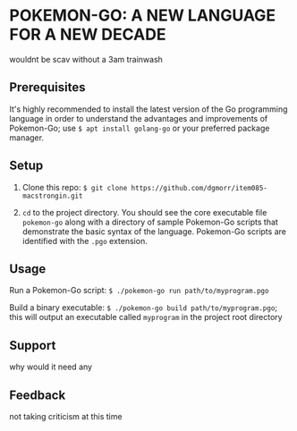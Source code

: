 # POKEMON-GO: A NEW LANGUAGE FOR A NEW DECADE
wouldnt be scav without a 3am trainwash

## Prerequisites

It's highly recommended to install the latest version of the Go programming language in order to understand the advantages and improvements of Pokemon-Go; use `$ apt install golang-go` or your preferred package manager.

## Setup

1) Clone this repo: `$ git clone https://github.com/dgmorr/item085-macstrongin.git`

2) `cd` to the project directory. You should see the core executable file `pokemon-go` along with a directory of sample Pokemon-Go scripts that demonstrate the basic syntax of the language. Pokemon-Go scripts are identified with the `.pgo` extension.

## Usage

Run a Pokemon-Go script: `$ ./pokemon-go run path/to/myprogram.pgo`

Build a binary executable: `$ ./pokemon-go build path/to/myprogram.pgo`; this will output an executable called `myprogram` in the project root directory

## Support

why would it need any

## Feedback

not taking criticism at this time
